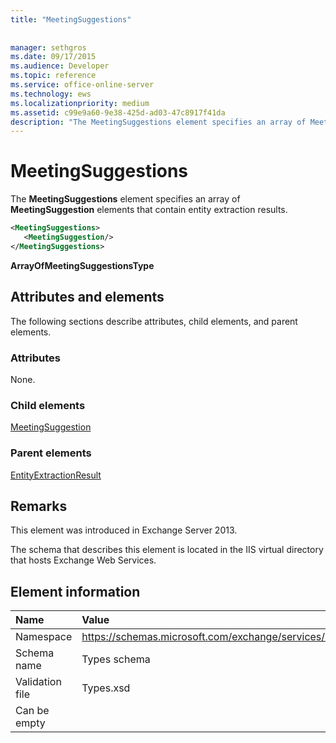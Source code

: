 ```yaml
---
title: "MeetingSuggestions"
 
 
manager: sethgros
ms.date: 09/17/2015
ms.audience: Developer
ms.topic: reference
ms.service: office-online-server
ms.technology: ews
ms.localizationpriority: medium
ms.assetid: c99e9a60-9e38-425d-ad03-47c8917f41da
description: "The MeetingSuggestions element specifies an array of MeetingSuggestion elements that contain entity extraction results."
---
```


# MeetingSuggestions

The **MeetingSuggestions** element specifies an array of **MeetingSuggestion** elements that contain entity extraction results. 
  
```XML
<MeetingSuggestions>
   <MeetingSuggestion/>
</MeetingSuggestions>
```

 **ArrayOfMeetingSuggestionsType**
## Attributes and elements

The following sections describe attributes, child elements, and parent elements.
  
### Attributes

None.
  
### Child elements

[MeetingSuggestion](meetingsuggestion.md)
  
### Parent elements

[EntityExtractionResult](entityextractionresult.md)
  
## Remarks

This element was introduced in Exchange Server 2013.
  
The schema that describes this element is located in the IIS virtual directory that hosts Exchange Web Services.
  
## Element information

|**Name**|**Value**|
|:-----|:-----|
|Namespace  <br/> |https://schemas.microsoft.com/exchange/services/2006/types  <br/> |
|Schema name  <br/> |Types schema  <br/> |
|Validation file  <br/> |Types.xsd  <br/> |
|Can be empty  <br/> ||
   

